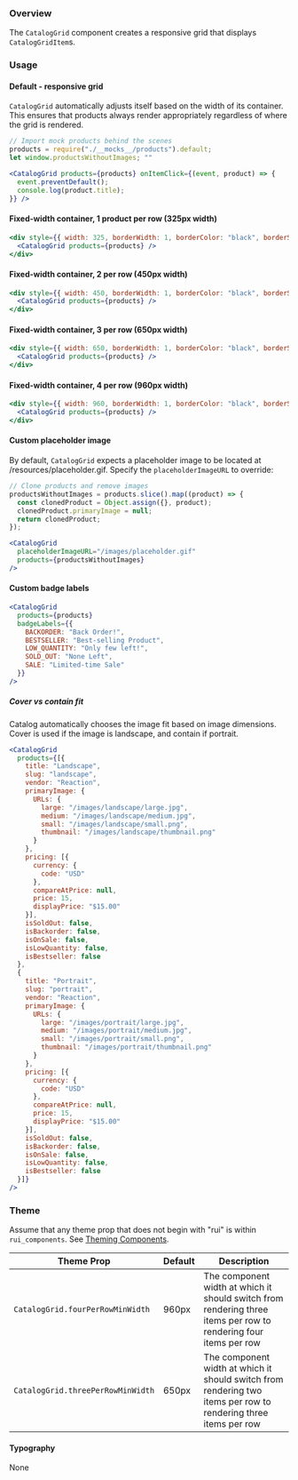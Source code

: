 ### Overview
The `CatalogGrid` component creates a responsive grid that displays `CatalogGridItem`s.

### Usage

#### Default - responsive grid
`CatalogGrid` automatically adjusts itself based on the width of its container. This ensures
that products always render appropriately regardless of where the grid is rendered.

```js noeditor
// Import mock products behind the scenes
products = require("./__mocks__/products").default;
let window.productsWithoutImages; ""
```

```jsx
<CatalogGrid products={products} onItemClick={(event, product) => {
  event.preventDefault();
  console.log(product.title);
}} />
```

#### Fixed-width container, 1 product per row (325px width)

```jsx
<div style={{ width: 325, borderWidth: 1, borderColor: "black", borderStyle: "solid", margin: "0 auto" }}>
  <CatalogGrid products={products} />
</div>
```

#### Fixed-width container, 2 per row (450px width)

```jsx
<div style={{ width: 450, borderWidth: 1, borderColor: "black", borderStyle: "solid", margin: "0 auto" }}>
  <CatalogGrid products={products} />
</div>
```

#### Fixed-width container, 3 per row (650px width)

```jsx
<div style={{ width: 650, borderWidth: 1, borderColor: "black", borderStyle: "solid", margin: "0 auto" }}>
  <CatalogGrid products={products} />
</div>
```

#### Fixed-width container, 4 per row (960px width)

```jsx
<div style={{ width: 960, borderWidth: 1, borderColor: "black", borderStyle: "solid", margin: "0 auto" }}>
  <CatalogGrid products={products} />
</div>
```

#### Custom placeholder image
By default, `CatalogGrid` expects a placeholder image to be located at /resources/placeholder.gif.
Specify the `placeholderImageURL` to override:

```js static
// Clone products and remove images
productsWithoutImages = products.slice().map((product) => {
  const clonedProduct = Object.assign({}, product);
  clonedProduct.primaryImage = null;
  return clonedProduct;
});
```

```jsx
<CatalogGrid
  placeholderImageURL="/images/placeholder.gif"
  products={productsWithoutImages}
/>
```

#### Custom badge labels

```jsx
<CatalogGrid
  products={products}
  badgeLabels={{
    BACKORDER: "Back Order!",
    BESTSELLER: "Best-selling Product",
    LOW_QUANTITY: "Only few left!",
    SOLD_OUT: "None Left",
    SALE: "Limited-time Sale"
  }}
/>
```

##### Cover vs contain fit
Catalog automatically chooses the image fit based on image dimensions. Cover is used if the image is landscape, and contain if portrait.

```jsx
<CatalogGrid
  products={[{
    title: "Landscape",
    slug: "landscape",
    vendor: "Reaction",
    primaryImage: {
      URLs: {
        large: "/images/landscape/large.jpg",
        medium: "/images/landscape/medium.jpg",
        small: "/images/landscape/small.png",
        thumbnail: "/images/landscape/thumbnail.png"
      }
    },
    pricing: [{
      currency: {
        code: "USD"
      },
      compareAtPrice: null,
      price: 15,
      displayPrice: "$15.00"
    }],
    isSoldOut: false,
    isBackorder: false,
    isOnSale: false,
    isLowQuantity: false,
    isBestseller: false
  },
  {
    title: "Portrait",
    slug: "portrait",
    vendor: "Reaction",
    primaryImage: {
      URLs: {
        large: "/images/portrait/large.jpg",
        medium: "/images/portrait/medium.jpg",
        small: "/images/portrait/small.png",
        thumbnail: "/images/portrait/thumbnail.png"
      }
    },
    pricing: [{
      currency: {
        code: "USD"
      },
      compareAtPrice: null,
      price: 15,
      displayPrice: "$15.00"
    }],
    isSoldOut: false,
    isBackorder: false,
    isOnSale: false,
    isLowQuantity: false,
    isBestseller: false
  }]}
/>
```

### Theme

Assume that any theme prop that does not begin with "rui" is within `rui_components`. See [Theming Components](./#!/Theming%20Components).

| Theme Prop                         | Default     | Description                                                                              |
| ---------------------------------- | ----------- | ---------------------------------------------------------------------------------------- |
| `CatalogGrid.fourPerRowMinWidth` | 960px | The component width at which it should switch from rendering three items per row to rendering four items per row |
| `CatalogGrid.threePerRowMinWidth` | 650px | The component width at which it should switch from rendering two items per row to rendering three items per row |

#### Typography

None
